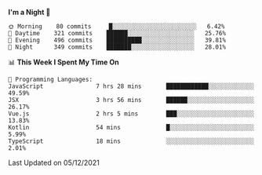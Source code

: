 <!--START_SECTION:waka-->
**I'm a Night 🦉** 

```text
🌞 Morning    80 commits     █░░░░░░░░░░░░░░░░░░░░░░░░   6.42% 
🌆 Daytime    321 commits    ██████░░░░░░░░░░░░░░░░░░░   25.76% 
🌃 Evening    496 commits    ██████████░░░░░░░░░░░░░░░   39.81% 
🌙 Night      349 commits    ███████░░░░░░░░░░░░░░░░░░   28.01%

```


📊 **This Week I Spent My Time On** 

```text
💬 Programming Languages: 
JavaScript               7 hrs 28 mins       ████████████░░░░░░░░░░░░░   49.59% 
JSX                      3 hrs 56 mins       ██████░░░░░░░░░░░░░░░░░░░   26.17% 
Vue.js                   2 hrs 5 mins        ███░░░░░░░░░░░░░░░░░░░░░░   13.83% 
Kotlin                   54 mins             █░░░░░░░░░░░░░░░░░░░░░░░░   5.99% 
TypeScript               18 mins             ░░░░░░░░░░░░░░░░░░░░░░░░░   2.01%

```


 Last Updated on 05/12/2021
<!--END_SECTION:waka-->
